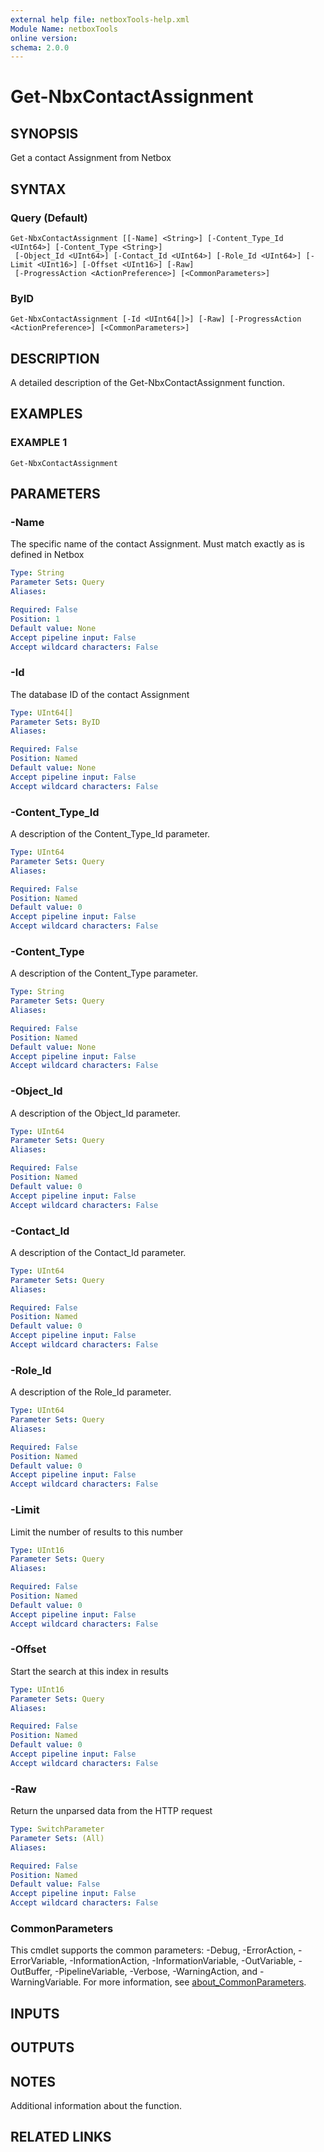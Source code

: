 ```yaml
---
external help file: netboxTools-help.xml
Module Name: netboxTools
online version:
schema: 2.0.0
---
```


# Get-NbxContactAssignment

## SYNOPSIS
Get a contact Assignment from Netbox

## SYNTAX

### Query (Default)
```
Get-NbxContactAssignment [[-Name] <String>] [-Content_Type_Id <UInt64>] [-Content_Type <String>]
 [-Object_Id <UInt64>] [-Contact_Id <UInt64>] [-Role_Id <UInt64>] [-Limit <UInt16>] [-Offset <UInt16>] [-Raw]
 [-ProgressAction <ActionPreference>] [<CommonParameters>]
```

### ByID
```
Get-NbxContactAssignment [-Id <UInt64[]>] [-Raw] [-ProgressAction <ActionPreference>] [<CommonParameters>]
```

## DESCRIPTION
A detailed description of the Get-NbxContactAssignment function.

## EXAMPLES

### EXAMPLE 1
```
Get-NbxContactAssignment
```

## PARAMETERS

### -Name
The specific name of the contact Assignment.
Must match exactly as is defined in Netbox

```yaml
Type: String
Parameter Sets: Query
Aliases:

Required: False
Position: 1
Default value: None
Accept pipeline input: False
Accept wildcard characters: False
```

### -Id
The database ID of the contact Assignment

```yaml
Type: UInt64[]
Parameter Sets: ByID
Aliases:

Required: False
Position: Named
Default value: None
Accept pipeline input: False
Accept wildcard characters: False
```

### -Content_Type_Id
A description of the Content_Type_Id parameter.

```yaml
Type: UInt64
Parameter Sets: Query
Aliases:

Required: False
Position: Named
Default value: 0
Accept pipeline input: False
Accept wildcard characters: False
```

### -Content_Type
A description of the Content_Type parameter.

```yaml
Type: String
Parameter Sets: Query
Aliases:

Required: False
Position: Named
Default value: None
Accept pipeline input: False
Accept wildcard characters: False
```

### -Object_Id
A description of the Object_Id parameter.

```yaml
Type: UInt64
Parameter Sets: Query
Aliases:

Required: False
Position: Named
Default value: 0
Accept pipeline input: False
Accept wildcard characters: False
```

### -Contact_Id
A description of the Contact_Id parameter.

```yaml
Type: UInt64
Parameter Sets: Query
Aliases:

Required: False
Position: Named
Default value: 0
Accept pipeline input: False
Accept wildcard characters: False
```

### -Role_Id
A description of the Role_Id parameter.

```yaml
Type: UInt64
Parameter Sets: Query
Aliases:

Required: False
Position: Named
Default value: 0
Accept pipeline input: False
Accept wildcard characters: False
```

### -Limit
Limit the number of results to this number

```yaml
Type: UInt16
Parameter Sets: Query
Aliases:

Required: False
Position: Named
Default value: 0
Accept pipeline input: False
Accept wildcard characters: False
```

### -Offset
Start the search at this index in results

```yaml
Type: UInt16
Parameter Sets: Query
Aliases:

Required: False
Position: Named
Default value: 0
Accept pipeline input: False
Accept wildcard characters: False
```

### -Raw
Return the unparsed data from the HTTP request

```yaml
Type: SwitchParameter
Parameter Sets: (All)
Aliases:

Required: False
Position: Named
Default value: False
Accept pipeline input: False
Accept wildcard characters: False
```



### CommonParameters
This cmdlet supports the common parameters: -Debug, -ErrorAction, -ErrorVariable, -InformationAction, -InformationVariable, -OutVariable, -OutBuffer, -PipelineVariable, -Verbose, -WarningAction, and -WarningVariable. For more information, see [about_CommonParameters](http://go.microsoft.com/fwlink/?LinkID=113216).

## INPUTS

## OUTPUTS

## NOTES
Additional information about the function.

## RELATED LINKS
